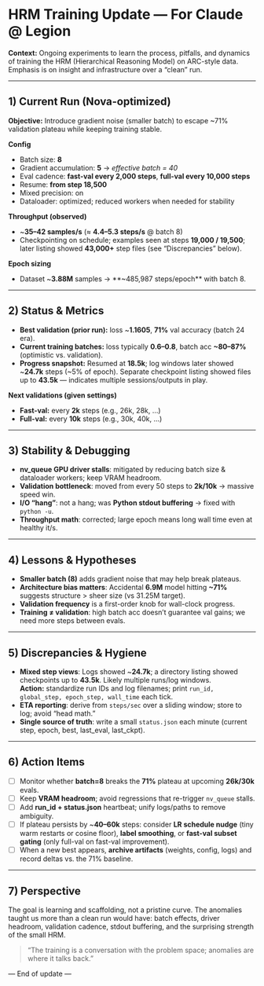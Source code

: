 # HRM Training Update — For Claude @ Legion
**Context:** Ongoing experiments to learn the process, pitfalls, and dynamics of training the HRM (Hierarchical Reasoning Model) on ARC-style data. Emphasis is on insight and infrastructure over a “clean” run.

---

## 1) Current Run (Nova-optimized)
**Objective:** Introduce gradient noise (smaller batch) to escape ~71% validation plateau while keeping training stable.

**Config**
- Batch size: **8**
- Gradient accumulation: **5** → *effective batch = 40*
- Eval cadence: **fast-val every 2,000 steps**, **full-val every 10,000 steps**
- Resume: **from step 18,500**
- Mixed precision: on
- Dataloader: optimized; reduced workers when needed for stability

**Throughput (observed)**
- ~**35–42 samples/s** (≈ **4.4–5.3 steps/s** @ batch 8)
- Checkpointing on schedule; examples seen at steps **19,000 / 19,500**; later listing showed **43,000+** step files (see “Discrepancies” below).

**Epoch sizing**
- Dataset ~**3.88M** samples → **~485,987 steps/epoch** with batch 8.

---

## 2) Status & Metrics
- **Best validation (prior run):** loss ~**1.1605**, **71%** val accuracy (batch 24 era).
- **Current training batches:** loss typically **0.6–0.8**, batch acc **~80–87%** (optimistic vs. validation).
- **Progress snapshot:** Resumed at **18.5k**; log windows later showed ~**24.7k** steps (~5% of epoch). Separate checkpoint listing showed files up to **43.5k** — indicates multiple sessions/outputs in play.

**Next validations (given settings)**
- **Fast-val:** every **2k** steps (e.g., 26k, 28k, …)
- **Full-val:** every **10k** steps (e.g., 30k, 40k, …)

---

## 3) Stability & Debugging
- **nv_queue GPU driver stalls**: mitigated by reducing batch size & dataloader workers; keep VRAM headroom.
- **Validation bottleneck**: moved from every 50 steps to **2k/10k** → massive speed win.
- **I/O “hang”**: not a hang; was **Python stdout buffering** → fixed with `python -u`.
- **Throughput math**: corrected; large epoch means long wall time even at healthy it/s.

---

## 4) Lessons & Hypotheses
- **Smaller batch (8)** adds gradient noise that may help break plateaus.
- **Architecture bias matters**: Accidental **6.9M** model hitting **~71%** suggests structure > sheer size (vs 31.25M target).
- **Validation frequency** is a first-order knob for wall-clock progress.
- **Training ≠ validation**: high batch acc doesn’t guarantee val gains; we need more steps between evals.

---

## 5) Discrepancies & Hygiene
- **Mixed step views**: Logs showed ~**24.7k**; a directory listing showed checkpoints up to **43.5k**. Likely multiple runs/log windows.  
  **Action:** standardize run IDs and log filenames; print `run_id, global_step, epoch_step, wall_time` each tick.
- **ETA reporting**: derive from `steps/sec` over a sliding window; store to log; avoid “head math.”
- **Single source of truth**: write a small `status.json` each minute (current step, epoch, best, last_eval, last_ckpt).

---

## 6) Action Items
- [ ] Monitor whether **batch=8** breaks the **71%** plateau at upcoming **26k/30k** evals.
- [ ] Keep **VRAM headroom**; avoid regressions that re-trigger `nv_queue` stalls.
- [ ] Add **run_id + status.json** heartbeat; unify logs/paths to remove ambiguity.
- [ ] If plateau persists by ~**40–60k** steps: consider **LR schedule nudge** (tiny warm restarts or cosine floor), **label smoothing**, or **fast-val subset gating** (only full-val on fast-val improvement).
- [ ] When a new best appears, **archive artifacts** (weights, config, logs) and record deltas vs. the 71% baseline.

---

## 7) Perspective
The goal is learning and scaffolding, not a pristine curve. The anomalies taught us more than a clean run would have: batch effects, driver headroom, validation cadence, stdout buffering, and the surprising strength of the small HRM.

> “The training is a conversation with the problem space; anomalies are where it talks back.”

— End of update —
